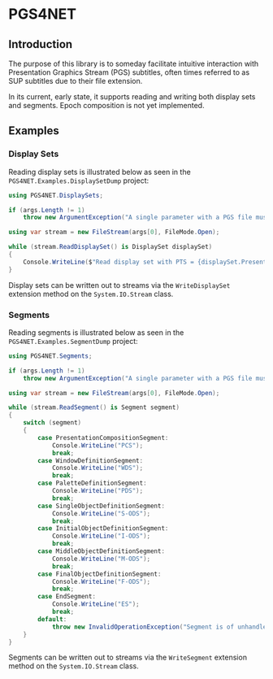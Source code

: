 ﻿<!--
    Copyright 2025 William Swartzendruber

    This Source Code Form is subject to the terms of the Mozilla Public License, v. 2.0. If a
    copy of the MPL was not distributed with this file, You can obtain one at
    https://mozilla.org/MPL/2.0/.

    SPDX-License-Identifier: MPL-2.0
-->

# PGS4NET

## Introduction

The purpose of this library is to someday facilitate intuitive interaction with Presentation
Graphics Stream (PGS) subtitles, often times referred to as SUP subtitles due to their file
extension.

In its current, early state, it supports reading and writing both display sets and segments.
Epoch composition is not yet implemented.

## Examples

### Display Sets

Reading display sets is illustrated below as seen in the `PGS4NET.Examples.DisplaySetDump`
project:

```csharp
using PGS4NET.DisplaySets;

if (args.Length != 1)
    throw new ArgumentException("A single parameter with a PGS file must be passed.");

using var stream = new FileStream(args[0], FileMode.Open);

while (stream.ReadDisplaySet() is DisplaySet displaySet)
{
    Console.WriteLine($"Read display set with PTS = {displaySet.PresentationTime}");
}
```

Display sets can be written out to streams via the `WriteDisplaySet` extension method on the
`System.IO.Stream` class.

### Segments

Reading segments is illustrated below as seen in the `PGS4NET.Examples.SegmentDump` project:

```csharp
using PGS4NET.Segments;

if (args.Length != 1)
    throw new ArgumentException("A single parameter with a PGS file must be passed.");

using var stream = new FileStream(args[0], FileMode.Open);

while (stream.ReadSegment() is Segment segment)
{
    switch (segment)
    {
        case PresentationCompositionSegment:
            Console.WriteLine("PCS");
            break;
        case WindowDefinitionSegment:
            Console.WriteLine("WDS");
            break;
        case PaletteDefinitionSegment:
            Console.WriteLine("PDS");
            break;
        case SingleObjectDefinitionSegment:
            Console.WriteLine("S-ODS");
            break;
        case InitialObjectDefinitionSegment:
            Console.WriteLine("I-ODS");
            break;
        case MiddleObjectDefinitionSegment:
            Console.WriteLine("M-ODS");
            break;
        case FinalObjectDefinitionSegment:
            Console.WriteLine("F-ODS");
            break;
        case EndSegment:
            Console.WriteLine("ES");
            break;
        default:
            throw new InvalidOperationException("Segment is of unhandled type.");
    }
}
```

Segments can be written out to streams via the `WriteSegment` extension method on the
`System.IO.Stream` class.
